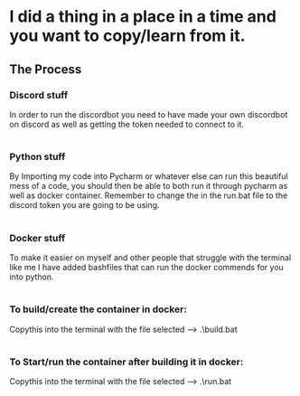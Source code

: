 # I did a thing in a place in a time and you want to copy/learn from it.


## The Process


### Discord stuff
In order to run the discordbot you need to have made your own discordbot on discord as well as getting the token needed to connect to it.

#

### Python stuff

By Importing my code into Pycharm or whatever else can run this beautiful mess of a code, you should then be able to both run it through pycharm as well as docker container.
Remember to change the <TOKEN> in the run.bat file to the discord token you are going to be using.

#

### Docker stuff

To make it easier on myself and other people that struggle with the terminal like me I have added bashfiles that can run the docker commends for you into python.

#

### To build/create the container in docker:
Copythis into the terminal with the file selected -->  .\build.bat

#

### To Start/run the container after building it in docker:

Copythis into the terminal with the file selected -->  .\run.bat
